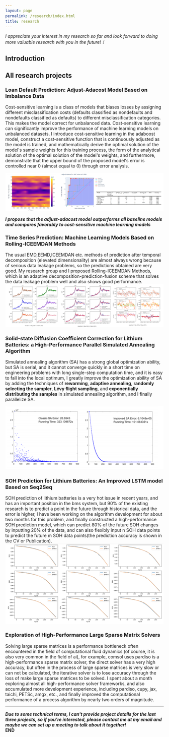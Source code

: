 ```yaml
---
layout: page
permalink: /research/index.html
title: research
---
```


*I appreciate your interest in my research so far and look forward to doing more valuable research with you in the future!！*

## Introduction


## All research projects
### Loan Default Prediction: Adjust-Adacost Model Based on Imbalance Data
Cost-sensitive learning is a class of models that biases losses by assigning different misclassification costs (defaults classified as nondefaults and nondefaults classified as defaults) to different misclassification categories. This makes the model correct for unbalanced data.
Cost-sensitive learning can significantly improve the performance of machine learning models on unbalanced datasets. I introduce cost-sensitive learning in the adaboost model, construct a cost-sensitive function that is continuously adjusted as the model is trained, and mathematically derive the optimal solution of the model's sample weights for this training process, the form of the analytical solution of the optimal solution of the model's weights, and furthermore, demonstrate that the upper bound of the proposed model's error is controlled near 0 (almost equal to 0) through error analysis.

<img src="/images/p1.png" > 

***I propose that the adjust-adacost model outperforms all baseline models and compares favorably to cost-sensitive machine learning models***


### Time Series Prediction: Machine Learning Models Based on Rolling-ICEEMDAN Methods
The usual EMD,EEMD,ICEEMDAN etc. methods of prediction after temporal decomposition (elevated dimensionality) are almost always wrong because of serious data leakage problems, so the predictions obtained are very good. My research group and I proposed Rolling-ICEEMDAN Methods, which is an adaptive decomposition-prediction-fusion scheme that solves the data leakage problem well and also shows good performance.
<img src="/images/p2.png" > 


### Solid-state Diffusion Coefficient Correction for Lithium Batteries: a High-Performance Parallel Simulated Annealing Algorithm
Simulated annealing algorithm (SA) has a strong global optimization ability, but SA is serial, and it cannot converge quickly in a short time on engineering problems with long single-step computation time, and it is easy to fall into the local optimum, I greatly improve the optimization ability of SA by adding the techniques of **rewarming**, **adaptive annealing**, **randomly selecting the sampler**, **Lévy flight sampling**, and **exponentially distributing the samples** in simulated annealing algorithm, and I finally parallelize SA.

<img src="/images/HIGH_SA.png" > 


### SOH Prediction for Lithium Batteries: An Improved LSTM model Based on Seq2Seq
SOH prediction of lithium batteries is a very hot issue in recent years, and has an important position in the bms system, but 90% of the existing research is to predict a point in the future through historical data, and the error is higher, I have been working on the algorithm development for about two months for this problem, and finally constructed a high-performance SOH prediction model, which can predict 80% of the future SOH changes by inputting 20% of the data, and can also flexibly input n SOH data points to predict the future m SOH data points(the prediction accuracy is shown in the CV or Publication).
<img src="/images/SOH_LSTM2.png" > 

### Exploration of High-Performance Large Sparse Matrix Solvers
Solving large sparse matrices is a performance bottleneck often encountered in the field of computational fluid dynamics (of course, it is also very common in the field of ai), for example, comsol uses pardiso is a high-performance sparse matrix solver, the direct solver has a very high accuracy, but often in the process of large sparse matrices is very slow or can not be calculated, the iterative solver is to lose accuracy through the loss of make large sparse matrices to be solved.
I spent about a month exploring almost all high-performance solver frameworks, and also accumulated more development experience, including pardiso, cupy, jax, taichi, PETSc, amgx, etc., and finally improved the computational performance of a process algorithm by nearly two orders of magnitude.

---
***Due to some technical terms, I can't provide project details for the last three projects, so if you're interested, please contact me at my email and maybe we can set up a meeting to talk about it together!***<br>
**END**
